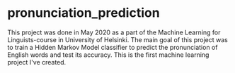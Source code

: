 # pronunciation_prediction
This project was done in May 2020 as a part of the Machine Learning for Linguists-course in University of Helsinki. The main goal of this project was to train a Hidden Markov Model classifier to predict the pronunciation of English words and test its accuracy. This is the first machine learning project I've created.

